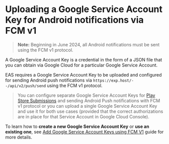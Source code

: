 # Uploading a Google Service Account Key for Android notifications via FCM v1

> **Note:** Beginning in June 2024, all Android notifications must be sent using the FCM v1 protocol.

A Google Service Account Key is a credential in the form of a JSON file that you can obtain via Google Cloud for a particular Google Service Account.

EAS requires a Google Service Account Key to be uploaded and configured for sending Android push notifications via `https://exp.host/--/api/v2/push/send` using the FCM v1 protocol.

> You can configure separate Google Service Account Keys for [Play Store Submissions](/creating-google-service-account.md) and sending Android Push notifications with FCM v1 protocol or you can upload a single Google Service Account Key and use it for both use cases (provided that the correct authorizations are in place for that Service Account in Google Cloud Console).

To learn how to **create a new Google Service Account Key** or **use an existing one**, see [Add Google Service Account Keys using FCM V1](https://docs.expo.dev/push-notifications/fcm-credentials/) guide for more details.
